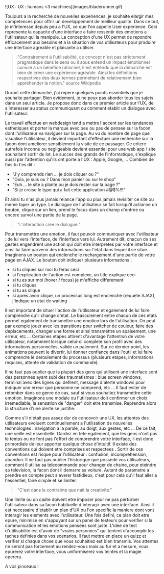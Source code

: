 <markdown>
![UX : UX : humans <3 machines](images/bladerunner.gif)

Toujours a la recherche de nouvelles experiences, je souhaite elargir mes competences pour offrir un developpement de meilleur qualite. Dans ce but, je m'interesse depuis peu a l'UX, ce que l'on appelle User experience. Ceci represente la capacite d'une interface a faire ressentir des emotions a l'utilisateur qui la manipule. La conception d'une UX permet de repondre efficacement aux besoins et a la situation de vos utilisateurs pour produire une interface agreable et plaisante a utiliser.

> "Contrairement à l'utilisabilité, ce concept n'est pas strictement pragmatique dans le sens ou il sous entend un impact émotionnel cumulé à un bénéfice rationnel, il est entendu que la démarche est bien de créer une expérience agréable. Ainsi les définitions respectives des deux termes permettent de relativement bien appréhender la notion." source Wikipedia

Durant cette demarche, j'ai repere quelques points essentiels que je souhaite partager. Bien evidement, je ne peux pas aborder tous les sujets dans un seul article. Je propose donc dans ce premier article sur l'UX, de s'interesser au status communiquant ou comment etablir un dialogue avec l'utilisateur.

Le travail effectue en webdesign tend a mettre l'accent sur les tendances esthetiques et porter la marque avec peu ou pas de pensee sur la facon dont l'utilisateur va naviguer sur la page. Au vu du nombre de page que visualise l'utilisateur, il devient important d'effectuer une recherche sur la facon dont ameliorer sensiblement la visite de ce passager. Ce critere autrefois inconnu ou negligeable devient essentiel pour une web app / site souhaitant sortir du lot. Le succes des grands de l'informatique, s'explique aussi par l'attention qu'ils ont porte a l'UX : Apple, Google, ... Combien de fois tu t'es dit :

* "J'y comprends rien ... je dois cliquer ou ?"
* "Oula, je suis ou ? Dans mon panier ou sur le shop"
* "Euh ... le site a plante ou je dois rester sur la page ?"
* "Si je croise le type qui a fait cette application #@$%!!!"

Et ainsi tu n'as plus jamais relance l'app ou plus jamais revisiter ce site ou meme taper un type. Le dialogue de l'utilisateur se fait lorsqu'il actionne un bouton, clique sur un lien, prend le focus dans un champ d'entree ou encore survol une partie de la page.

> "L'interaction cree le dialogue."

Pour transmettre une emotion, il faut pouvoir communiquer avec l'utilisateur : de lui vers l'interface, de l'interface vers lui. Autrement dit, chacun de ses gestes engendrent une action qui doit etre interpretes par votre interface et ainsi lui faire parvenir des informations sur l'etat dans lequel il se situe. Imaginons un bouton qui enclenche le rechargement d'une partie de votre page en AJAX. Le bouton doit indiquer plusieurs informations :

* si tu cliques sur moi tu feras ceci
* si l'explication de l'action est complexe, un title explique ceci
* si tu es sur moi (hover / focus) je m'affiche differement
* si tu cliques
* si tu as clique
* si apres avoir clique, un processus long est enclenche (requete AJAX), j'indique un etat de waiting

Il est important de situer l'action de l'utilisateur et egalement de lui faire comprendre qu'il change d'etat. Le basculement entre chacun de ces etats permet egalement de transmettre une emotion lors de l'utilisation. On peut par exemple jouer avec les transitions pour switcher de couleur, faire des deplacements, changer une forme et ainsi transmettre un apaisement, une erreur, etc ... Certaines etapes attirent d'avantage l'attention de votre utilisateur, notamment lorsque celui-ci complete son profil avec des informations personnelles, valide un paiement. Sur ce dernier point, les animations peuvent le divertir, lui donner confiance dans l'outil et lui faire comprendre le deroulement du processus (plusieurs etapes, informations requises, attente de validation de commande).

Il ne faut pas oublier que la plupart des gens qui utilisent une interface sont des personnes ayant subi des traumatismes  : blue screen windows, terminal avec des lignes qui defilent, message d'alerte windows pour indiquer une erreur que personne ne comprend, etc ... Il faut eviter de retomber dans ce genre de cas, sauf si vous souhaitez transmettre cette emotion. Imaginons une modale ou l'utilisateur doit confirmer un choix irremediable, la sensation de "danger" doit etre transmise. Reprendre alors la structure d'une alerte se justifie.

Comme s'il n'etait pas assez dur de concevoir une UX, les attentes des utilisateurs evoluent continuellement a l'utilisation de nouvelles technologies : navigation a la parole, au doigt, aux gestes, etc ... De ce fait, une veille est essentielle. Gardez en tete egalement, que les gens n'ont pas le temps ou ne font pas l'effort de comprendre votre interface, il est donc primordiale de leur apporter quelque chose d'intuitif. Il existe des conventions qui doivent etre comprises et respectees . Sortir de ces conventions est risque pour l'utilisateur : confusion, incomprehension, abandon. Il ne faut pas oublier l'historique que possede vos utilisateurs, comment il utilise sa telecommande pour changer de chaine, pour eteindre sa television, la facon dont il demarre sa voiture. Autant de parametre a prendre en compte peut s'averer fastidieux, c'est pour cela qu'il faut aller a l'essentiel, faire simple et se limiter.

> "C'est dans la contrainte que nait la creativite."

Une limite ou un cadre doivent etre imposer pour ne pas perturber l'utilisateur dans sa facon habituelle d'interagir avec une interface. Ainsi il est necessaire d'etablir un plan d'UX ou l'on specifie la maniere dont vont interagir les elements avec l'utilisateur. Une fois defini, ce plan doit etre epure, minimise en s'appuyant sur un panel de testeurs pour verifier si la communication et les emotions pensees sont juste. L'idee de test d'utilisabilite est d'avoir de "vraies personnes" qui tentent d'accomplir les taches definies dans vos scenarios. Il faut mettre en place un quizz et verifier si chaque chose que vous souhaitiez est bien transmis. Vos attentes ne seront pas forcement au rendez-vous mais au fur et a mesure, vous epurerez votre interface, vous uniformiserez vos teintes et la magie operera.

A vos pinceaux !
</markdown>